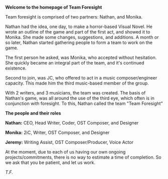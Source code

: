 **Welcome to the homepage of Team Foresight**

Team foresight is comprised of two partners: Nathan, and Monika.

Nathan had the idea, one day, to make a horror-based Visual Novel. 
He wrote an outline of the game and part of the first act, and showed it to Monika.
She made some changes, suggestions, and additions.
A month or so later, Nathan started gathering people to form a team to work on the game.

The first person he asked, was Monika, who accepted without hesitation.
She quickly became an integral part of the team, and it's continued existence.

Second to join, was JC, who offered to act in a music composer/engineer capacity.
This made him the third music-based member of the group.

With 2 writers, and 3 musicians, the team was created.
The basis of Nathan's game, was all around the use of the third eye, which often is in conjunction with foresight.
To this, Nathan called the team "Team Foresight"

**The people and their roles**

**Nathan:**
CEO, Head Writer, Coder, OST Composer, and Designer

**Monika:**
2iC, Writer, OST Composer, and Designer

**Jeremy:**
Writing Assist, OST Composer/Producer, Voice Actor

At the moment, due to each of us having our own ongoing projects/commitments, there is no way to estimate a time of completion.
So we ask that you be patient, and let us work.

*T.F.*
